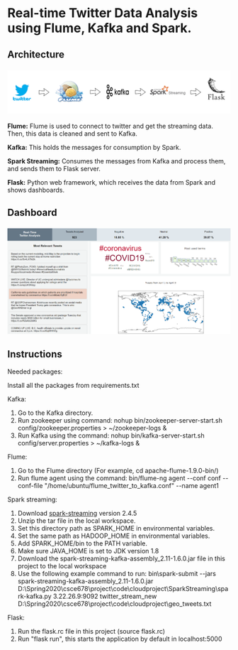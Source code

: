 # Real-time Twitter Data Analysis using Flume, Kafka and Spark.


## Architecture
<h3 align="center">
  <img src="architecture.PNG" width="800">
</h3>

**Flume:** Flume is used to connect to twitter and get the streaming data. Then, this data is cleaned and sent to Kafka.

**Kafka:** This holds the messages for consumption by Spark.

**Spark Streaming:** Consumes the messages from Kafka and process them, and sends them to Flask server.

**Flask:** Python web framework, which receives the data from Spark and shows dashboards.

## Dashboard
<h3 align="center">
  <img src="webpage.PNG" width="800">
</h3>

## Instructions
Needed packages:

Install all the packages from requirements.txt

Kafka:

1. Go to the Kafka directory.
2. Run zookeeper using command: nohup bin/zookeeper-server-start.sh config/zookeeper.properties > ~/zookeeper-logs &
3. Run Kafka using the command: nohup bin/kafka-server-start.sh config/server.properties > ~/kafka-logs &

Flume:

1. Go to the Flume directory (For example, cd apache-flume-1.9.0-bin/)
2. Run flume agent using the command: bin/flume-ng agent --conf conf --conf-file "/home/ubuntu/flume_twitter_to_kafka.conf" --name agent1

Spark streaming:

1. Download [spark-streaming](https://spark.apache.org/downloads.html) version 2.4.5 
2. Unzip the tar file in the local workspace.
3. Set this directory path as SPARK_HOME in environmental variables.
4. Set the same path as HADOOP_HOME in environmental variables.
5. Add SPARK_HOME/bin to the PATH variable.
6. Make sure JAVA_HOME is set to JDK version 1.8
7. Download the spark-streaming-kafka-assembly_2.11-1.6.0.jar file in this project to the local workspace
8. Use the following example command to run: bin\spark-submit --jars spark-streaming-kafka-assembly_2.11-1.6.0.jar D:\Spring2020\csce678\project\code\cloudproject\SparkStreaming\spark-kafka.py 3.22.26.9:9092 twitter_stream_new D:\Spring2020\csce678\project\code\cloudproject\geo_tweets.txt

Flask:

1. Run the flask.rc file in this project (source flask.rc)
2. Run "flask run", this starts the application by default in localhost:5000
